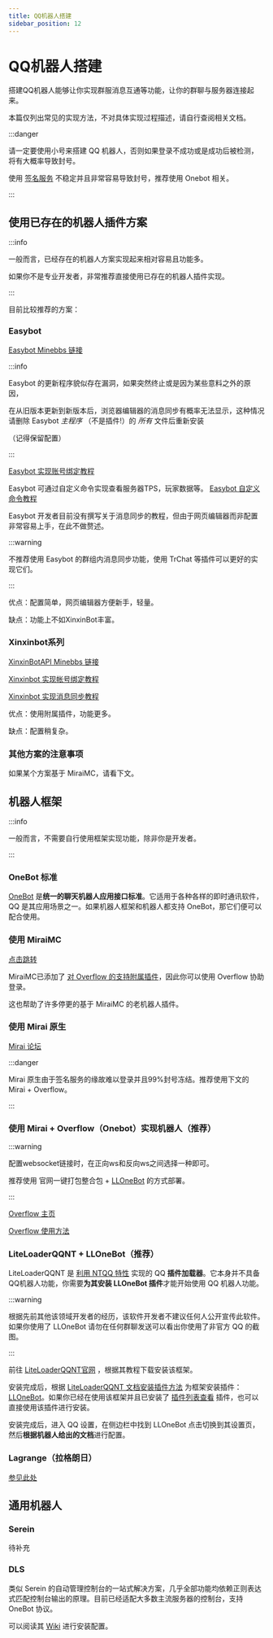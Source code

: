 ```yaml
---
title: QQ机器人搭建
sidebar_position: 12
---
```


# QQ机器人搭建

搭建QQ机器人能够让你实现群服消息互通等功能，让你的群聊与服务器连接起来。

本篇仅列出常见的实现方法，不对具体实现过程描述，请自行查阅相关文档。

:::danger

请一定要使用小号来搭建 QQ 机器人，否则如果登录不成功或是成功后被检测，将有大概率导致封号。

使用 [签名服务](https://mirai.mamoe.net/topic/2373/%E5%85%B3%E4%BA%8E%E7%AD%BE%E5%90%8D%E6%9C%8D%E5%8A%A1) 不稳定并且非常容易导致封号，推荐使用 Onebot 相关。

:::

## 使用已存在的机器人插件方案

:::info

一般而言，已经存在的机器人方案实现起来相对容易且功能多。

如果你不是专业开发者，非常推荐直接使用已存在的机器人插件实现。

:::

目前比较推荐的方案：

### Easybot

[Easybot Minebbs 链接](https://www.minebbs.com/resources/easybot-minecraft.7918/) 

:::info

Easybot 的更新程序貌似存在漏洞，如果突然终止或是因为某些意料之外的原因，

在从旧版本更新到新版本后，浏览器编辑器的消息同步有概率无法显示，这种情况请删除 Easybot *主程序* （不是插件!）的 *所有* 文件后重新安装

（记得保留配置）

:::

[Easybot 实现账号绑定教程](https://www.yuque.com/miuxue/cgyipv/vng1gtu9wk71xtg6)

Easybot 可通过自定义命令实现查看服务器TPS，玩家数据等。 [Easybot 自定义命令教程](https://www.yuque.com/miuxue/cgyipv/vng1gtu9wk71xtg6)

Easybot 开发者目前没有撰写关于消息同步的教程，但由于网页编辑器而非配置非常容易上手，在此不做赘述。

:::warning

不推荐使用 Easybot 的群组内消息同步功能，使用 TrChat 等插件可以更好的实现它们。

:::

优点：配置简单，网页编辑器方便新手，轻量。

缺点：功能上不如XinxinBot丰富。

### Xinxinbot系列

[XinxinBotAPI Minebbs 链接](https://www.minebbs.com/threads/xinxinbotapi-qq-1-8-x-1-20-x.24540/) 

[Xinxinbot 实现帐号绑定教程](http://wiki.mcxin.cn/zh/%E6%96%B0%E9%91%AB%E6%9C%BA%E5%99%A8%E4%BA%BA%E9%99%84%E5%B1%9E%E6%95%99%E7%A8%8B/XinxinBetterBind)

[Xinxinbot 实现消息同步教程](http://wiki.mcxin.cn/zh/%E6%96%B0%E9%91%AB%E6%9C%BA%E5%99%A8%E4%BA%BA%E9%99%84%E5%B1%9E%E6%95%99%E7%A8%8B/XinxinChatSync)

优点：使用附属插件，功能更多。

缺点：配置稍复杂。

### 其他方案的注意事项

如果某个方案基于 MiraiMC，请看下文。

<!--这部分我的建议是直接放到能用里面，但是我不敢乱动-->

## 机器人框架

:::info

一般而言，不需要自行使用框架实现功能，除非你是开发者。

:::

### OneBot 标准

[OneBot](https://onebot.dev/) 是**统一的聊天机器人应用接口标准**。它适用于各种各样的即时通讯软件，QQ 是其应用场景之一。如果机器人框架和机器人都支持 OneBot，那它们便可以配合使用。

### 使用 MiraiMC

[点击跳转](https://github.com/DreamVoid/MiraiMC)

MiraiMC已添加了 [对 Overflow 的支持附属插件](https://github.com/DreamVoid/MiraiMC/issues/510)，因此你可以使用 Overflow 协助登录。

这也帮助了许多停更的基于 MiraiMC 的老机器人插件。

### 使用 Mirai 原生

[Mirai 论坛](https://mirai.mamoe.net/)

:::danger

Mirai 原生由于签名服务的缘故难以登录并且99%封号冻结。推荐使用下文的 Mirai + Overflow。

:::

### 使用 Mirai + Overflow（Onebot）实现机器人（推荐）

:::warning

配置websocket链接时，在正向ws和反向ws之间选择一种即可。

推荐使用 官网一键打包整合包 + [LLOneBot](#liteloaderqqnt--llonebot推荐) 的方式部署。

:::

[Overflow 主页](https://github.com/MrXiaoM/Overflow)

[Overflow 使用方法](https://github.com/MrXiaoM/Overflow/blob/main/docs/UserManual.md)

### LiteLoaderQQNT + LLOneBot（推荐）

LiteLoaderQQNT 是 [利用 NTQQ 特性](https://github.com/Mrs4s/go-cqhttp/issues/2471) 实现的 QQ **插件加载器**。它本身并不具备QQ机器人功能，你需要**为其安装 LLOneBot 插件**才能开始使用 QQ 机器人功能。

:::warning

根据先前其他该领域开发者的经历，该软件开发者不建议任何人公开宣传此软件。如果你使用了 LLOneBot 请勿在任何群聊发送可以看出你使用了非官方 QQ 的截图。

:::

前往 [LiteLoaderQQNT官网](https://liteloaderqqnt.github.io/) ，根据其教程下载安装该框架。

安装完成后，根据 [LiteLoaderQQNT 文档安装插件方法](https://liteloaderqqnt.github.io/guide/plugins.html) 为框架安装插件：[LLOneBot](https://github.com/LLOneBot/LLOneBot/tree/main)。如果你已经在使用该框架并且已安装了 [插件列表查看](https://github.com/ltxhhz/LL-plugin-list-viewer/tree/main) 插件，也可以直接使用该插件进行安装。

安装完成后，进入 QQ 设置，在侧边栏中找到 LLOneBot 点击切换到其设置页，然后**根据机器人给出的文档**进行配置。

### Lagrange（拉格朗日）

[参见此处](https://docs.qq.com/doc/DQ2N2b0JqeUhmWUVa)

## 通用机器人

<!--指Serein这类不依赖mc插件模组加载器的独立软件，通常是通过读取控制台和执行控制台命令实现-->

### Serein

待补充<!--Serein只是听说可以通过安装插件来实现机器人？-->

### DLS

类似 Serein 的自动管理控制台的一站式解决方案，几乎全部功能均依赖正则表达式匹配控制台输出的原理。目前已经适配大多数主流服务器的控制台，支持 OneBot 协议。

可以阅读其 [Wiki](https://gitee.com/dlcn/dlscq/wikis/) 进行安装配置。